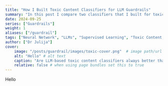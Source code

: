 ```yaml
---
title: "How I Built Toxic Content Classifiers for LLM Guardrails"
summary: "In this post I compare two classifiers that I built for toxic content classification: LLM-based classifier and Feed Forward Neural Network classifier. I found surprising results."
date: 2024-09-25
series: ["Guardrails"]
weight: 1
aliases: ["/guardrail"]
tags: ["Neural Network", "LLMs", "Supervised Learning", "Toxic Content Classification", "Guardrails"]
author: ["Dr Julija"]
cover:
    image: "/posts/guardrail/images/toxic-cover.png"  # image path/url
    alt: "Hello" # alt text
    caption: "Are LLM-based toxic content classifiers always better than "old-school" machine learning methods? | 📔 DrJulija's Notebook | Follow my [Medium Blog](https://medium.com/p/938e4f6e03d1)" # display caption under cover
    relative: false # when using page bundles set this to true
---
```

Hello